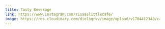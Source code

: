 ```yaml
---
title: Tasty Beverage
link: https://www.instagram.com/rissaslittlecafe/
image: https://res.cloudinary.com/dielbqrvv/image/upload/v1704412340/cafe/social%20media/FacebookDrink_zl0ycc.jpg
---
```

